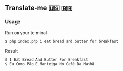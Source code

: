 ## Translate-me 🇺🇸 🇧🇷

### Usage
Run on your terminal
```bash
$ php index.php i eat bread and butter for breakfast
```
Result
```bash
$ I Eat Bread And Butter For Breakfast    
$ Eu Como Pão E Manteiga No Café Da Manhã
```